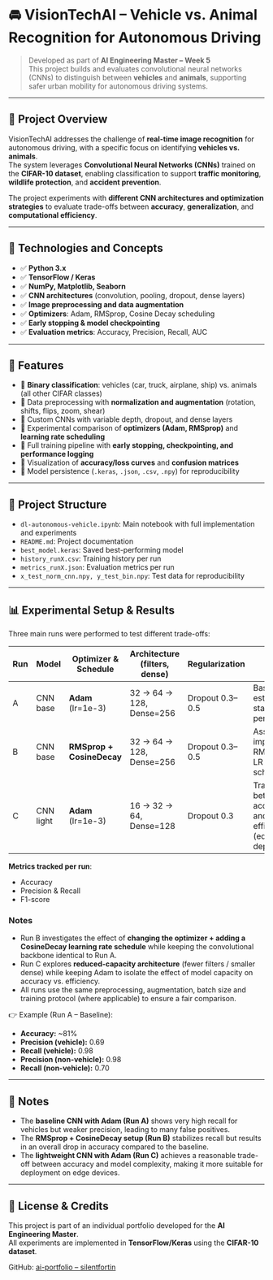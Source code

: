 # 🚘 VisionTechAI – Vehicle vs. Animal Recognition for Autonomous Driving

> Developed as part of **AI Engineering Master – Week 5**  
> This project builds and evaluates convolutional neural networks (CNNs) to distinguish between **vehicles** and **animals**, supporting safer urban mobility for autonomous driving systems.

---

## 📌 Project Overview

VisionTechAI addresses the challenge of **real-time image recognition** for autonomous driving, with a specific focus on identifying **vehicles vs. animals**.  
The system leverages **Convolutional Neural Networks (CNNs)** trained on the **CIFAR-10 dataset**, enabling classification to support **traffic monitoring**, **wildlife protection**, and **accident prevention**.

The project experiments with **different CNN architectures and optimization strategies** to evaluate trade-offs between **accuracy**, **generalization**, and **computational efficiency**.

---

## 🧱 Technologies and Concepts

- ✅ **Python 3.x**  
- ✅ **TensorFlow / Keras**  
- ✅ **NumPy, Matplotlib, Seaborn**  
- ✅ **CNN architectures** (convolution, pooling, dropout, dense layers)  
- ✅ **Image preprocessing and data augmentation**  
- ✅ **Optimizers**: Adam, RMSprop, Cosine Decay scheduling  
- ✅ **Early stopping & model checkpointing**  
- ✅ **Evaluation metrics**: Accuracy, Precision, Recall, AUC  

---

## 🚀 Features

- 🔹 **Binary classification**: vehicles (car, truck, airplane, ship) vs. animals (all other CIFAR classes)  
- 🔹 Data preprocessing with **normalization and augmentation** (rotation, shifts, flips, zoom, shear)  
- 🔹 Custom CNNs with variable depth, dropout, and dense layers  
- 🔹 Experimental comparison of **optimizers (Adam, RMSprop)** and **learning rate scheduling**  
- 🔹 Full training pipeline with **early stopping, checkpointing, and performance logging**  
- 🔹 Visualization of **accuracy/loss curves** and **confusion matrices**  
- 🔹 Model persistence (`.keras`, `.json`, `.csv`, `.npy`) for reproducibility  

---

## 📂 Project Structure

- `dl-autonomous-vehicle.ipynb`: Main notebook with full implementation and experiments  
- `README.md`: Project documentation  
- `best_model.keras`: Saved best-performing model  
- `history_runX.csv`: Training history per run  
- `metrics_runX.json`: Evaluation metrics per run  
- `x_test_norm_cnn.npy, y_test_bin.npy`: Test data for reproducibility  

---

## 📊 Experimental Setup & Results

Three main runs were performed to test different trade-offs:

| Run | Model       | Optimizer & Schedule       | Architecture (filters, dense) | Regularization | Goal |
| --- | ----------- | -------------------------- | ----------------------------- | -------------- | ---- |
| A   | CNN base    | **Adam** (lr=1e-3)         | 32 → 64 → 128, Dense=256      | Dropout 0.3–0.5 | Baseline, establish standard performance |
| B   | CNN base    | **RMSprop + CosineDecay**  | 32 → 64 → 128, Dense=256      | Dropout 0.3–0.5 | Assess impact of RMSprop + LR scheduling |
| C   | CNN light   | **Adam** (lr=1e-3)         | 16 → 32 → 64, Dense=128       | Dropout 0.3     | Trade-off between accuracy and efficiency (edge deployment) |

**Metrics tracked per run**:  
- Accuracy  
- Precision & Recall  
- F1-score  

### Notes
- Run B investigates the effect of **changing the optimizer + adding a CosineDecay learning rate schedule** while keeping the convolutional backbone identical to Run A.  
- Run C explores **reduced-capacity architecture** (fewer filters / smaller dense) while keeping Adam to isolate the effect of model capacity on accuracy vs. efficiency.  
- All runs use the same preprocessing, augmentation, batch size and training protocol (where applicable) to ensure a fair comparison.

👉 Example (Run A – Baseline):

- **Accuracy:** ~81%  
- **Precision (vehicle):** 0.69  
- **Recall (vehicle):** 0.98  
- **Precision (non-vehicle):** 0.98  
- **Recall (non-vehicle):** 0.70  

---

## 📝 Notes 

- The **baseline CNN with Adam (Run A)** shows very high recall for vehicles but weaker precision, leading to many false positives.  
- The **RMSprop + CosineDecay setup (Run B)** stabilizes recall but results in an overall drop in accuracy compared to the baseline.  
- The **lightweight CNN with Adam (Run C)** achieves a reasonable trade-off between accuracy and model complexity, making it more suitable for deployment on edge devices.  

---

## 📎 License & Credits

This project is part of an individual portfolio developed for the **AI Engineering Master**.  
All experiments are implemented in **TensorFlow/Keras** using the **CIFAR-10 dataset**.  

GitHub: [ai-portfolio – silentfortin](https://github.com/silentfortin/ai-portfolio/)  
